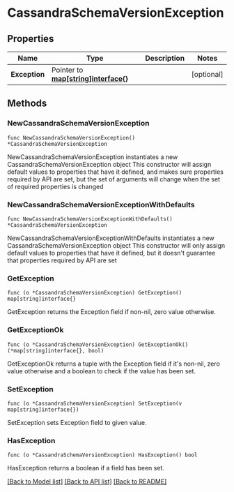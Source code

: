 # CassandraSchemaVersionException

## Properties

Name | Type | Description | Notes
------------ | ------------- | ------------- | -------------
**Exception** | Pointer to [**map[string]interface{}**](.md) |  | [optional] 

## Methods

### NewCassandraSchemaVersionException

`func NewCassandraSchemaVersionException() *CassandraSchemaVersionException`

NewCassandraSchemaVersionException instantiates a new CassandraSchemaVersionException object
This constructor will assign default values to properties that have it defined,
and makes sure properties required by API are set, but the set of arguments
will change when the set of required properties is changed

### NewCassandraSchemaVersionExceptionWithDefaults

`func NewCassandraSchemaVersionExceptionWithDefaults() *CassandraSchemaVersionException`

NewCassandraSchemaVersionExceptionWithDefaults instantiates a new CassandraSchemaVersionException object
This constructor will only assign default values to properties that have it defined,
but it doesn't guarantee that properties required by API are set

### GetException

`func (o *CassandraSchemaVersionException) GetException() map[string]interface{}`

GetException returns the Exception field if non-nil, zero value otherwise.

### GetExceptionOk

`func (o *CassandraSchemaVersionException) GetExceptionOk() (*map[string]interface{}, bool)`

GetExceptionOk returns a tuple with the Exception field if it's non-nil, zero value otherwise
and a boolean to check if the value has been set.

### SetException

`func (o *CassandraSchemaVersionException) SetException(v map[string]interface{})`

SetException sets Exception field to given value.

### HasException

`func (o *CassandraSchemaVersionException) HasException() bool`

HasException returns a boolean if a field has been set.


[[Back to Model list]](../README.md#documentation-for-models) [[Back to API list]](../README.md#documentation-for-api-endpoints) [[Back to README]](../README.md)


